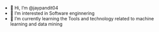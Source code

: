 - 👋 Hi, I’m @jaypandit04
- 👀 I’m interested in Software enginnering 
- 🌱 I’m currently learning the Tools and technology related to machine learning and data mining

<!---
jaypandit04/jaypandit04 is a ✨ special ✨ repository because its `README.md` (this file) appears on your GitHub profile.
You can click the Preview link to take a look at your changes.
--->
